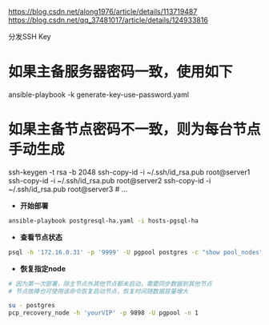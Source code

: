 https://blog.csdn.net/along1976/article/details/113719487
https://blog.csdn.net/qq_37481017/article/details/124933816

分发SSH Key
# 如果主备服务器密码一致，使用如下
ansible-playbook -k generate-key-use-password.yaml


# 如果主备节点密码不一致，则为每台节点手动生成
ssh-keygen -t rsa -b 2048
ssh-copy-id -i ~/.ssh/id_rsa.pub root@server1
ssh-copy-id -i ~/.ssh/id_rsa.pub root@server2
ssh-copy-id -i ~/.ssh/id_rsa.pub root@server3 # ...

- **开始部署**
``` bash
ansible-playbook postgresql-ha.yaml -i hosts-pgsql-ha
```

- **查看节点状态**
``` bash
psql -h '172.16.0.31' -p '9999' -U pgpool postgres -c "show pool_nodes"
```

- **恢复指定node**
``` bash
# 因为第一次部署，除主节点外其他节点都未启动，需要同步数据到其他节点
# 节点故障也可使用该命令恢复启动节点，恢复时间随数据容量增大

su - postgres
pcp_recovery_node -h 'yourVIP' -p 9898 -U pgpool -n 1
```